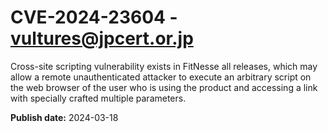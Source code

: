 # CVE-2024-23604 - vultures@jpcert.or.jp

Cross-site scripting vulnerability exists in FitNesse all releases, which may allow a remote unauthenticated attacker to execute an arbitrary script on the web browser of the user who is using the product and accessing a link with specially crafted multiple parameters.

**Publish date:** 2024-03-18
